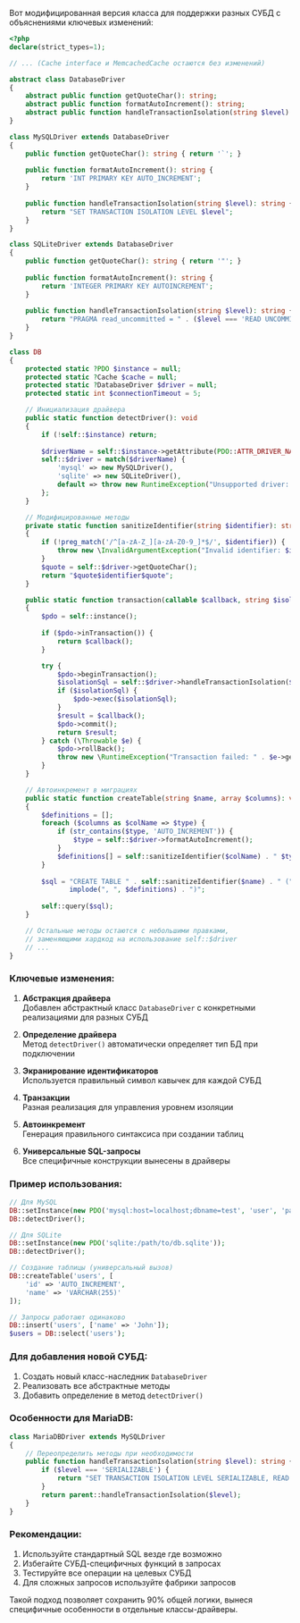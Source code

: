 Вот модифицированная версия класса для поддержки разных СУБД с объяснениями ключевых изменений:

```php
<?php
declare(strict_types=1);

// ... (Cache interface и MemcachedCache остаются без изменений)

abstract class DatabaseDriver
{
    abstract public function getQuoteChar(): string;
    abstract public function formatAutoIncrement(): string;
    abstract public function handleTransactionIsolation(string $level): string;
}

class MySQLDriver extends DatabaseDriver
{
    public function getQuoteChar(): string { return '`'; }
    
    public function formatAutoIncrement(): string { 
        return 'INT PRIMARY KEY AUTO_INCREMENT'; 
    }
    
    public function handleTransactionIsolation(string $level): string {
        return "SET TRANSACTION ISOLATION LEVEL $level";
    }
}

class SQLiteDriver extends DatabaseDriver
{
    public function getQuoteChar(): string { return '"'; }
    
    public function formatAutoIncrement(): string { 
        return 'INTEGER PRIMARY KEY AUTOINCREMENT'; 
    }
    
    public function handleTransactionIsolation(string $level): string {
        return "PRAGMA read_uncommitted = " . ($level === 'READ UNCOMMITTED' ? 1 : 0);
    }
}

class DB
{
    protected static ?PDO $instance = null;
    protected static ?Cache $cache = null;
    protected static ?DatabaseDriver $driver = null;
    protected static int $connectionTimeout = 5;

    // Инициализация драйвера
    public static function detectDriver(): void
    {
        if (!self::$instance) return;
        
        $driverName = self::$instance->getAttribute(PDO::ATTR_DRIVER_NAME);
        self::$driver = match($driverName) {
            'mysql' => new MySQLDriver(),
            'sqlite' => new SQLiteDriver(),
            default => throw new RuntimeException("Unsupported driver: $driverName")
        };
    }

    // Модифицированные методы
    private static function sanitizeIdentifier(string $identifier): string
    {
        if (!preg_match('/^[a-zA-Z_][a-zA-Z0-9_]*$/', $identifier)) {
            throw new \InvalidArgumentException("Invalid identifier: $identifier");
        }
        $quote = self::$driver->getQuoteChar();
        return "$quote$identifier$quote";
    }

    public static function transaction(callable $callback, string $isolationLevel = 'SERIALIZABLE')
    {
        $pdo = self::instance();
        
        if ($pdo->inTransaction()) {
            return $callback();
        }

        try {
            $pdo->beginTransaction();
            $isolationSql = self::$driver->handleTransactionIsolation($isolationLevel);
            if ($isolationSql) {
                $pdo->exec($isolationSql);
            }
            $result = $callback();
            $pdo->commit();
            return $result;
        } catch (\Throwable $e) {
            $pdo->rollBack();
            throw new \RuntimeException("Transaction failed: " . $e->getMessage(), 0, $e);
        }
    }

    // Автоинкремент в миграциях
    public static function createTable(string $name, array $columns): void
    {
        $definitions = [];
        foreach ($columns as $colName => $type) {
            if (str_contains($type, 'AUTO_INCREMENT')) {
                $type = self::$driver->formatAutoIncrement();
            }
            $definitions[] = self::sanitizeIdentifier($colName) . " $type";
        }
        
        $sql = "CREATE TABLE " . self::sanitizeIdentifier($name) . " (" . 
               implode(", ", $definitions) . ")";
               
        self::query($sql);
    }

    // Остальные методы остаются с небольшими правками, 
    // заменяющими хардкод на использование self::$driver
    // ...
}
```

### Ключевые изменения:
1. **Абстракция драйвера**  
   Добавлен абстрактный класс `DatabaseDriver` с конкретными реализациями для разных СУБД

2. **Определение драйвера**  
   Метод `detectDriver()` автоматически определяет тип БД при подключении

3. **Экранирование идентификаторов**  
   Используется правильный символ кавычек для каждой СУБД

4. **Транзакции**  
   Разная реализация для управления уровнем изоляции

5. **Автоинкремент**  
   Генерация правильного синтаксиса при создании таблиц

6. **Универсальные SQL-запросы**  
   Все специфичные конструкции вынесены в драйверы

### Пример использования:
```php
// Для MySQL
DB::setInstance(new PDO('mysql:host=localhost;dbname=test', 'user', 'pass'));
DB::detectDriver();

// Для SQLite
DB::setInstance(new PDO('sqlite:/path/to/db.sqlite'));
DB::detectDriver();

// Создание таблицы (универсальный вызов)
DB::createTable('users', [
    'id' => 'AUTO_INCREMENT',
    'name' => 'VARCHAR(255)'
]);

// Запросы работают одинаково
DB::insert('users', ['name' => 'John']);
$users = DB::select('users');
```

### Для добавления новой СУБД:
1. Создать новый класс-наследник `DatabaseDriver`
2. Реализовать все абстрактные методы
3. Добавить определение в метод `detectDriver()`

### Особенности для MariaDB:
```php
class MariaDBDriver extends MySQLDriver
{
    // Переопределить методы при необходимости
    public function handleTransactionIsolation(string $level): string {
        if ($level === 'SERIALIZABLE') {
            return "SET TRANSACTION ISOLATION LEVEL SERIALIZABLE, READ WRITE";
        }
        return parent::handleTransactionIsolation($level);
    }
}
```

### Рекомендации:
1. Используйте стандартный SQL везде где возможно
2. Избегайте СУБД-специфичных функций в запросах
3. Тестируйте все операции на целевых СУБД
4. Для сложных запросов используйте фабрики запросов

Такой подход позволяет сохранить 90% общей логики, вынеся специфичные особенности в отдельные классы-драйверы.
